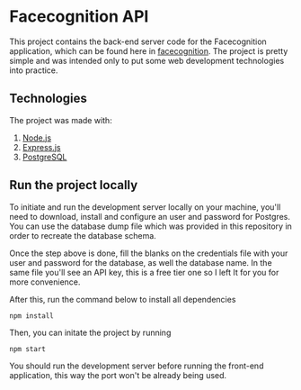# Facecognition API

This project contains the back-end server code for the Facecognition application, which can be found here in [facecognition](https://github.com/mdibian/facecognition). The project is pretty simple and was intended only to put some web development technologies into practice.

## Technologies

The project was made with:

1. [Node.js](https://nodejs.org/en/)
2. [Express.js](https://expressjs.com/)
3. [PostgreSQL](https://www.postgresql.org/)

## Run the project locally

To initiate and run the development server locally on your machine, you'll need to download, install and configure an user and password for Postgres. You can use the database dump file which was provided in this repository in order to recreate the database schema.

Once the step above is done, fill the blanks on the credentials file with your user and password for the database, as well the database name. In the same file you'll see an API key, this is a free tier one so I left It for you for more convenience.

After this, run the command below to install all dependencies
 ```
 npm install
 ``` 
 
Then, you can initate the project by running
 ```
 npm start
 ```

You should run the development server before running the front-end application, this way the port won't be already being used.
